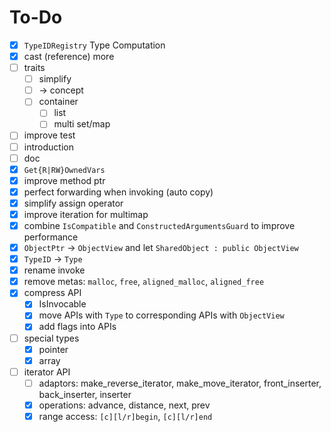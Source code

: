 # To-Do

- [x] `TypeIDRegistry` Type Computation
- [x] cast (reference) more
- [ ] traits
    - [ ] simplify
    - [ ]  -> concept
    - [ ] container
        - [ ] list
        - [ ] multi set/map
- [ ] improve test
- [ ] introduction
- [ ] doc
- [x] `Get{R|RW}OwnedVars`
- [x] improve method ptr
- [x] perfect forwarding when invoking (auto copy)
- [x] simplify assign operator
- [x] improve iteration for multimap
- [x] combine `IsCompatible` and `ConstructedArgumentsGuard` to improve performance
- [x] `ObjectPtr` -> `ObjectView` and let `SharedObject : public ObjectView` 
- [x] `TypeID` -> `Type` 
- [x] rename invoke
- [x] remove metas: `malloc`, `free`, `aligned_malloc`, `aligned_free` 
- [x] compress API
    - [x] IsInvocable
    - [x] move APIs with `Type` to corresponding APIs with `ObjectView` 
    - [x] add flags into APIs
- [ ] special types
    - [x] pointer
    - [x] array
- [ ] iterator API
    - [ ] adaptors: make_reverse_iterator, make_move_iterator, front_inserter, back_inserter, inserter
    - [x] operations: advance, distance, next, prev
    - [x] range access: `[c][l/r]begin`, `[c][l/r]end` 